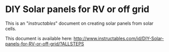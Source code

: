 DIY Solar panels for RV or off grid
===================================

This is an "*instructables*" document on creating solar panels from solar cells.

This document is available here:
http://www.instructables.com/id/DIY-Solar-panels-for-RV-or-off-grid/?ALLSTEPS
